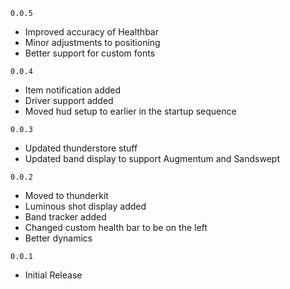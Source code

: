 `0.0.5`

- Improved accuracy of Healthbar
- Minor adjustments to positioning
- Better support for custom fonts

`0.0.4`

- Item notification added
- Driver support added
- Moved hud setup to earlier in the startup sequence

`0.0.3`

- Updated thunderstore stuff
- Updated band display to support Augmentum and Sandswept

`0.0.2`

- Moved to thunderkit
- Luminous shot display added
- Band tracker added
- Changed custom health bar to be on the left
- Better dynamics

`0.0.1`

- Initial Release